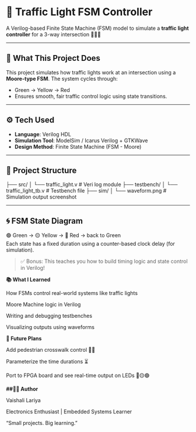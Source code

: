 # 🚦 Traffic Light FSM Controller

A Verilog-based Finite State Machine (FSM) model to simulate a **traffic light controller** for a 3-way intersection 🚗🚕🚙

---

## 🧠 What This Project Does

This project simulates how traffic lights work at an intersection using a **Moore-type FSM**. The system cycles through:
- Green → Yellow → Red
- Ensures smooth, fair traffic control logic using state transitions.

---

## ⚙️ Tech Used

- **Language**: Verilog HDL  
- **Simulation Tool**: ModelSim / Icarus Verilog + GTKWave  
- **Design Method**: Finite State Machine (FSM - Moore)

---

## 📁 Project Structure
├── src/
│ └── traffic_light.v # Veri
log module
├── testbench/
│ └── traffic_light_tb.v # Testbench file
├── sim/
│ └── waveform.png # Simulation output screenshot


---

## 🌀 FSM State Diagram

🟢 Green → 🟡 Yellow → 🔴 Red → back to Green  
Each state has a fixed duration using a counter-based clock delay (for simulation).

> ✅ Bonus: This teaches you how to build timing logic and state control in Verilog!


**📚 What I Learned**


How FSMs control real-world systems like traffic lights


Moore Machine logic in Verilog


Writing and debugging testbenches


Visualizing outputs using waveforms

**🌱 Future Plans**


Add pedestrian crosswalk control 🚶‍♂️


Parameterize the time durations ⏳


Port to FPGA board and see real-time output on LEDs 🔴🟡🟢

**##👩‍💻 Author**


Vaishali Lariya


Electronics Enthusiast | Embedded Systems Learner


“Small projects. Big learning.”
